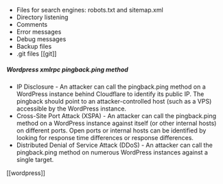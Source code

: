 
* Files for search engines: robots.txt and sitemap.xml
* Directory listening
* Comments
* Error messages
* Debug messages
* Backup files
* .git files [[git]]

##### Wordpress xmlrpc pingback.ping method
* IP Disclosure - An attacker can call the pingback.ping method on a WordPress instance behind Cloudflare to identify its public IP. The pingback should point to an attacker-controlled host (such as a VPS) accessible by the WordPress instance.
* Cross-Site Port Attack (XSPA) - An attacker can call the pingback.ping method on a WordPress instance against itself (or other internal hosts) on different ports. Open ports or internal hosts can be identified by looking for response time differences or response differences.
* Distributed Denial of Service Attack (DDoS) - An attacker can call the pingback.ping method on numerous WordPress instances against a single target.

[[wordpress]]
